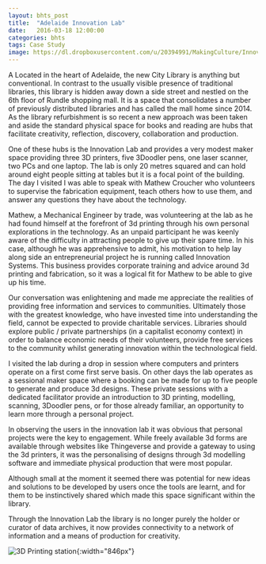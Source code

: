 ```yaml
---
layout: bhts_post
title:  "Adelaide Innovation Lab"
date:   2016-03-18 12:00:00
categories: bhts
tags: Case Study
image: https://dl.dropboxusercontent.com/u/20394991/MakingCulture/InnovationLab_1.jpg
---
```

A Located in the heart of Adelaide, the new City Library is anything but conventional. In contrast to the usually visible presence of traditional libraries, this library is hidden away down a side street and nestled on the 6th floor of Rundle shopping mall. It is a space that consolidates a number of previously distributed libraries and has called the mall home since 2014. As the library refurbishment is so recent a new approach was been taken and aside the standard physical space for books and reading are hubs that facilitate creativity, reflection, discovery, collaboration and production.

One of these hubs is the Innovation Lab and provides a very modest maker space providing three 3D printers, five 3Doodler pens, one laser scanner, two PCs and one laptop. The lab is only 20 metres squared and can hold around eight people sitting at tables but it is a focal point of the building. The day I visited I was able to speak with Mathew Croucher who volunteers to supervise the fabrication equipment, teach others how to use them, and answer any questions they have about the technology.

Mathew, a Mechanical Engineer by trade, was volunteering at the lab as he had found himself at the forefront of 3d printing through his own personal explorations in the technology. As an unpaid participant he was keenly aware of the difficulty in attracting people to give up their spare time. In his case, although he was apprehensive to admit, his motivation to help lay along side an entrepreneurial project he is running called Innovation Systems. This business provides corporate training and advice around 3d printing and fabrication, so it was a logical fit for Mathew to be able to give up his time.

Our conversation was enlightening and made me appreciate the realities of providing free information and services to communities. Ultimately those with the greatest knowledge, who have invested time into understanding the field, cannot be expected to provide charitable services. Libraries should explore public / private partnerships (in a capitalist economy context) in order to balance economic needs of their volunteers, provide free services to the community whilst generating innovation within the technological field.

I visited the lab during a drop in session where computers and printers operate on a first come first serve basis. On other days the lab operates as a sessional maker space where a booking can be made for up to five people to generate and produce 3d designs. These private sessions with a dedicated facilitator provide an introduction to 3D printing, modelling, scanning, 3Doodler pens, or for those already familiar, an opportunity to learn more through a personal project.

In observing the users in the innovation lab it was obvious that personal projects were the key to engagement. While freely available 3d forms are available through websites like Thingeverse and provide a gateway to using the 3d printers, it was the personalising of designs through 3d modelling software and immediate physical production that were most popular.

Although small at the moment it seemed there was potential for new ideas and solutions to be developed by users once the tools are learnt, and for them to be instinctively shared which made this space significant within the library.

Through the Innovation Lab the library is no longer purely the holder or curator of data archives, it now provides connectivity to a network of information and a means of production for creativity.

![3D Printing station](https://dl.dropboxusercontent.com/u/20394991/MakingCulture/Innovationlab_2.jpg){:width="846px"}
